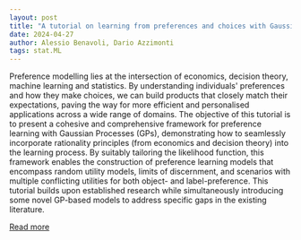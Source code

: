 ```yaml
---
layout: post
title: "A tutorial on learning from preferences and choices with Gaussian Processes"
date: 2024-04-27
author: Alessio Benavoli, Dario Azzimonti
tags: stat.ML
---
```


Preference modelling lies at the intersection of economics, decision theory, machine learning and statistics. By understanding individuals' preferences and how they make choices, we can build products that closely match their expectations, paving the way for more efficient and personalised applications across a wide range of domains. The objective of this tutorial is to present a cohesive and comprehensive framework for preference learning with Gaussian Processes (GPs), demonstrating how to seamlessly incorporate rationality principles (from economics and decision theory) into the learning process. By suitably tailoring the likelihood function, this framework enables the construction of preference learning models that encompass random utility models, limits of discernment, and scenarios with multiple conflicting utilities for both object- and label-preference. This tutorial builds upon established research while simultaneously introducing some novel GP-based models to address specific gaps in the existing literature.

[Read more](https://arxiv.org/abs/2403.11782)